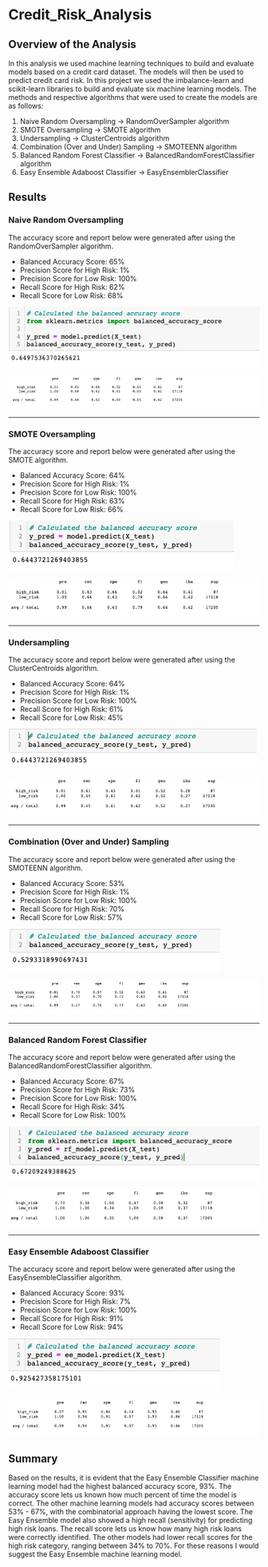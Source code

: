 # Credit_Risk_Analysis

## Overview of the Analysis 
In this analysis we used machine learning techniques to build and evaluate models based on a credit card dataset. The models will then be used to predict credit card risk. In this project we used the imbalance-learn and scikit-learn libraries to build and evaluate six machine learning models. The methods and respective algorithms that were used to create the models are as follows:

1) Naive Random Oversampling -> RandomOverSampler algorithm 
2) SMOTE Oversampling -> SMOTE algorithm
3) Undersampling -> ClusterCentroids algorithm
4) Combination (Over and Under) Sampling -> SMOTEENN algorithm
5) Balanced Random Forest Classifier -> BalancedRandomForestClassifier algorithm
6) Easy Ensemble Adaboost Classifier -> EasyEnsemblerClassifier

## Results 

### Naive Random Oversampling 

The accuracy score and report below were generated after using the RandomOverSampler algorithm.

* Balanced Accuracy Score: 65%
* Precision Score for High Risk: 1%
* Precision Score for Low Risk: 100%
* Recall Score for High Risk: 62%
* Recall Score for Low Risk: 68%

![Balanced Accuracy Score](Images/accuracy_score1.png)

![Naive Random Oversampling](Images/naive_random_oversampling_report.png)

---

### SMOTE Oversampling 

The accuracy score and report below were generated after using the SMOTE algorithm.

* Balanced Accuracy Score: 64%
* Precision Score for High Risk: 1%
* Precision Score for Low Risk: 100%
* Recall Score for High Risk: 63%
* Recall Score for Low Risk: 66%

![Balanced Accuracy Score](Images/accuracy_score2.png)

![SMOTE Oversampling](Images/SMOTE_oversampling_report.png)

---

### Undersampling

The accuracy score and report below were generated after using the ClusterCentroids algorithm.

* Balanced Accuracy Score: 64%
* Precision Score for High Risk: 1%
* Precision Score for Low Risk: 100%
* Recall Score for High Risk: 61%
* Recall Score for Low Risk: 45%

![Balanced Accuracy Score](Images/accuracy_score3.png)

![Undersampling](Images/undersampling_report.png)

---

### Combination (Over and Under) Sampling

The accuracy score and report below were generated after using the SMOTEENN algorithm.

* Balanced Accuracy Score: 53%
* Precision Score for High Risk: 1%
* Precision Score for Low Risk: 100%
* Recall Score for High Risk: 70%
* Recall Score for Low Risk: 57%

![Balanced Accuracy Score](Images/accuracy_score4.png)

![Combo Sampling](Images/combo_sampling_report.png)

---

### Balanced Random Forest Classifier 

The accuracy score and report below were generated after using the BalancedRandomForestClassifier algorithm.

* Balanced Accuracy Score: 67%
* Precision Score for High Risk: 73%
* Precision Score for Low Risk: 100%
* Recall Score for High Risk: 34%
* Recall Score for Low Risk: 100%

![Balanced Accuracy Score](Images/accuracy_score5.png)

![Balanced Forest](Images/balanced_forest_report.png)

---

### Easy Ensemble Adaboost Classifier 

The accuracy score and report below were generated after using the EasyEnsembleClassifier algorithm.

* Balanced Accuracy Score: 93%
* Precision Score for High Risk: 7%
* Precision Score for Low Risk: 100%
* Recall Score for High Risk: 91%
* Recall Score for Low Risk: 94%

![Balanced Accuracy Score](Images/accuracy_score6.png)

![Easy Ensemble](Images/easy_ensemble_report.png)

## Summary 

Based on the results, it is evident that the Easy Ensemble Classifier machine learning model had the highest balanced accuracy score, 93%. The accuracy score lets us known how much percent of time the model is correct. The other machine learning models had accuracy scores between 53% - 67%, with the combinatorial approach having the lowest score. The Easy Ensemble model also showed a high recall (sensitivity) for predicting high risk loans. The recall score lets us know how many high risk loans were correctly identified. The other models had lower recall scores for the high risk category, ranging between 34% to 70%. For these reasons I would suggest the Easy Ensemble machine learning model. 

